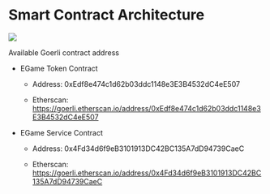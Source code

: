 # Smart Contract Architecture

![](https://i.imgur.com/wIbXEEx.png)

Available Goerli contract address
* EGame Token Contract
    * Address:
0xEdf8e474c1d62b03ddc1148e3E3B4532dC4eE507

    * Etherscan: 
https://goerli.etherscan.io/address/0xEdf8e474c1d62b03ddc1148e3E3B4532dC4eE507

* EGame Service Contract
    * Address:
0x4Fd34d6f9eB3101913DC42BC135A7dD94739CaeC

    * Etherscan: 
https://goerli.etherscan.io/address/0x4Fd34d6f9eB3101913DC42BC135A7dD94739CaeC